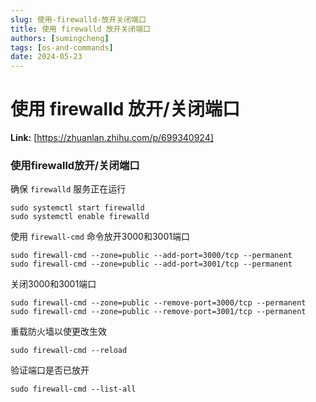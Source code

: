 ```yaml
---
slug: 使用-firewalld-放开关闭端口
title: 使用 firewalld 放开关闭端口
authors: [sumingcheng]
tags: [os-and-commands]
date: 2024-05-23
---
```


# 使用 firewalld 放开/关闭端口



 **Link:** [https://zhuanlan.zhihu.com/p/699340924]

### 使用firewalld放开/关闭端口  

确保 `firewalld` 服务正在运行

```
sudo systemctl start firewalld
sudo systemctl enable firewalld
```

使用 `firewall-cmd` 命令放开3000和3001端口

```
sudo firewall-cmd --zone=public --add-port=3000/tcp --permanent
sudo firewall-cmd --zone=public --add-port=3001/tcp --permanent
```

关闭3000和3001端口

```
sudo firewall-cmd --zone=public --remove-port=3000/tcp --permanent
sudo firewall-cmd --zone=public --remove-port=3001/tcp --permanent
```

重载防火墙以使更改生效

```
sudo firewall-cmd --reload
```

验证端口是否已放开

```
sudo firewall-cmd --list-all
```